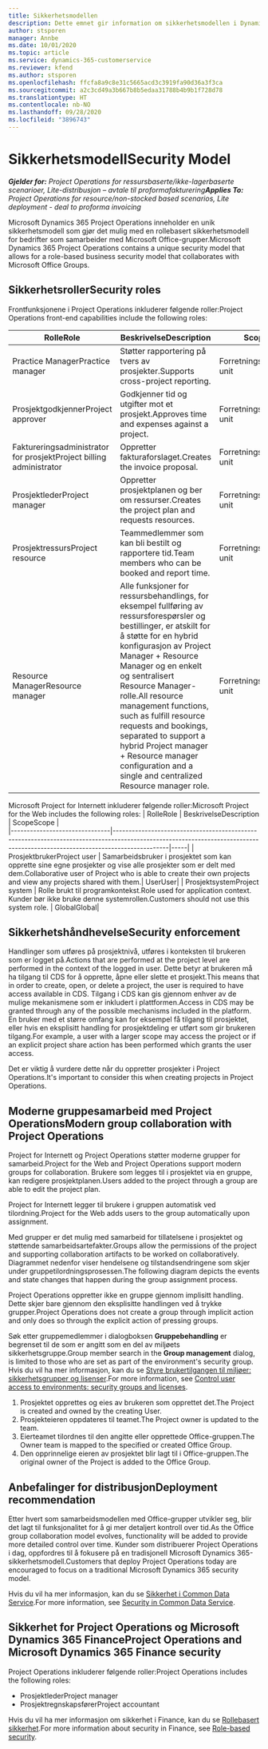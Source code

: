 ```yaml
---
title: Sikkerhetsmodellen
description: Dette emnet gir information om sikkerhetsmodellen i Dynamics 365 Project Operations.
author: stsporen
manager: Annbe
ms.date: 10/01/2020
ms.topic: article
ms.service: dynamics-365-customerservice
ms.reviewer: kfend
ms.author: stsporen
ms.openlocfilehash: ffcfa8a9c8e31c5665acd3c3919fa90d36a3f3ca
ms.sourcegitcommit: a2c3cd49a3b667b8b5edaa31788b4b9b1f728d78
ms.translationtype: HT
ms.contentlocale: nb-NO
ms.lasthandoff: 09/28/2020
ms.locfileid: "3896743"
---
```

# <a name="security-model"></a><span data-ttu-id="8615c-103">Sikkerhetsmodell</span><span class="sxs-lookup"><span data-stu-id="8615c-103">Security Model</span></span>

<span data-ttu-id="8615c-104">_**Gjelder for:** Project Operations for ressursbaserte/ikke-lagerbaserte scenarioer, Lite-distribusjon – avtale til proformafakturering_</span><span class="sxs-lookup"><span data-stu-id="8615c-104">_**Applies To:** Project Operations for resource/non-stocked based scenarios, Lite deployment - deal to proforma invoicing_</span></span>

<span data-ttu-id="8615c-105">Microsoft Dynamics 365 Project Operations inneholder en unik sikkerhetsmodell som gjør det mulig med en rollebasert sikkerhetsmodell for bedrifter som samarbeider med Microsoft Office-grupper.</span><span class="sxs-lookup"><span data-stu-id="8615c-105">Microsoft Dynamics 365 Project Operations contains a unique security model that allows for a role-based business security model that collaborates with Microsoft Office Groups.</span></span> 


## <a name="security-roles"></a><span data-ttu-id="8615c-106">Sikkerhetsroller</span><span class="sxs-lookup"><span data-stu-id="8615c-106">Security roles</span></span>
<span data-ttu-id="8615c-107">Frontfunksjonene i Project Operations inkluderer følgende roller:</span><span class="sxs-lookup"><span data-stu-id="8615c-107">Project Operations front-end capabilities include the following roles:</span></span>

| <span data-ttu-id="8615c-108">Rolle</span><span class="sxs-lookup"><span data-stu-id="8615c-108">Role</span></span>                          | <span data-ttu-id="8615c-109">Beskrivelse</span><span class="sxs-lookup"><span data-stu-id="8615c-109">Description</span></span>                                                                                                                                                                 | <span data-ttu-id="8615c-110">Scope</span><span class="sxs-lookup"><span data-stu-id="8615c-110">Scope</span></span> |
|-------------------------------|-----------------------------------------------------------------------------------------------------------------------------------------------------------------------------|------|
| <span data-ttu-id="8615c-111">Practice Manager</span><span class="sxs-lookup"><span data-stu-id="8615c-111">Practice manager</span></span>              | <span data-ttu-id="8615c-112">Støtter rapportering på tvers av prosjekter.</span><span class="sxs-lookup"><span data-stu-id="8615c-112">Supports cross-project reporting.</span></span>                                                                                                            | <span data-ttu-id="8615c-113">Forretningsenhet</span><span class="sxs-lookup"><span data-stu-id="8615c-113">Business unit</span></span>              |
| <span data-ttu-id="8615c-114">Prosjektgodkjenner</span><span class="sxs-lookup"><span data-stu-id="8615c-114">Project approver</span></span>              | <span data-ttu-id="8615c-115">Godkjenner tid og utgifter mot et prosjekt.</span><span class="sxs-lookup"><span data-stu-id="8615c-115">Approves time and expenses against a project.</span></span>                                                                                                                              | <span data-ttu-id="8615c-116">Forretningsenhet</span><span class="sxs-lookup"><span data-stu-id="8615c-116">Business unit</span></span> |
| <span data-ttu-id="8615c-117">Faktureringsadministrator for prosjekt</span><span class="sxs-lookup"><span data-stu-id="8615c-117">Project billing administrator</span></span> | <span data-ttu-id="8615c-118">Oppretter fakturaforslaget.</span><span class="sxs-lookup"><span data-stu-id="8615c-118">Creates the invoice proposal.</span></span>                                                                                                                                                 | <span data-ttu-id="8615c-119">Forretningsenhet</span><span class="sxs-lookup"><span data-stu-id="8615c-119">Business unit</span></span> |
| <span data-ttu-id="8615c-120">Prosjektleder</span><span class="sxs-lookup"><span data-stu-id="8615c-120">Project manager</span></span>               | <span data-ttu-id="8615c-121">Oppretter prosjektplanen og ber om ressurser.</span><span class="sxs-lookup"><span data-stu-id="8615c-121">Creates the project plan and requests resources.</span></span>                                                                                                                              | <span data-ttu-id="8615c-122">Forretningsenhet</span><span class="sxs-lookup"><span data-stu-id="8615c-122">Business unit</span></span> |
| <span data-ttu-id="8615c-123">Prosjektressurs</span><span class="sxs-lookup"><span data-stu-id="8615c-123">Project resource</span></span>              | <span data-ttu-id="8615c-124">Teammedlemmer som kan bli bestilt og rapportere tid.</span><span class="sxs-lookup"><span data-stu-id="8615c-124">Team members who can be booked and report time.</span></span>                                                                                                          | <span data-ttu-id="8615c-125">Forretningsenhet</span><span class="sxs-lookup"><span data-stu-id="8615c-125">Business unit</span></span>|
| <span data-ttu-id="8615c-126">Resource Manager</span><span class="sxs-lookup"><span data-stu-id="8615c-126">Resource manager</span></span>              | <span data-ttu-id="8615c-127">Alle funksjoner for ressursbehandlings, for eksempel fullføring av ressursforespørsler og bestillinger, er atskilt for å støtte for en hybrid konfigurasjon av Project Manager + Resource Manager og en enkelt og sentralisert Resource Manager-rolle.</span><span class="sxs-lookup"><span data-stu-id="8615c-127">All resource management functions, such as fulfill resource requests and bookings, separated to support a hybrid Project manager + Resource manager configuration and a single and centralized Resource manager role.</span></span> | <span data-ttu-id="8615c-128">Forretningsenhet</span><span class="sxs-lookup"><span data-stu-id="8615c-128">Business unit</span></span> |


<span data-ttu-id="8615c-129">Microsoft Project for Internett inkluderer følgende roller:</span><span class="sxs-lookup"><span data-stu-id="8615c-129">Microsoft Project for the Web includes the following roles:</span></span>
| <span data-ttu-id="8615c-130">Rolle</span><span class="sxs-lookup"><span data-stu-id="8615c-130">Role</span></span>                          | <span data-ttu-id="8615c-131">Beskrivelse</span><span class="sxs-lookup"><span data-stu-id="8615c-131">Description</span></span>                                                                                                          | <span data-ttu-id="8615c-132">Scope</span><span class="sxs-lookup"><span data-stu-id="8615c-132">Scope</span></span> |                                                       
|-------------------------------|-----------------------------------------------------------------------------------------------------------------------------------------------------------------------------|-----|
| <span data-ttu-id="8615c-133">Prosjektbruker</span><span class="sxs-lookup"><span data-stu-id="8615c-133">Project user</span></span> | <span data-ttu-id="8615c-134">Samarbeidsbruker i prosjektet som kan opprette sine egne prosjekter og vise alle prosjekter som er delt med dem.</span><span class="sxs-lookup"><span data-stu-id="8615c-134">Collaborative user of Project who is able to create their own projects and view any projects shared with them.</span></span>| <span data-ttu-id="8615c-135">User</span><span class="sxs-lookup"><span data-stu-id="8615c-135">User</span></span>|
| <span data-ttu-id="8615c-136">Prosjektsystem</span><span class="sxs-lookup"><span data-stu-id="8615c-136">Project system</span></span> | <span data-ttu-id="8615c-137">Rolle brukt til programkontekst.</span><span class="sxs-lookup"><span data-stu-id="8615c-137">Role used for application context.</span></span> <span data-ttu-id="8615c-138">Kunder bør ikke bruke denne systemrollen.</span><span class="sxs-lookup"><span data-stu-id="8615c-138">Customers should not use this system role.</span></span> | <span data-ttu-id="8615c-139">Global</span><span class="sxs-lookup"><span data-stu-id="8615c-139">Global</span></span>|

## <a name="security-enforcement"></a><span data-ttu-id="8615c-140">Sikkerhetshåndhevelse</span><span class="sxs-lookup"><span data-stu-id="8615c-140">Security enforcement</span></span>
<span data-ttu-id="8615c-141">Handlinger som utføres på prosjektnivå, utføres i konteksten til brukeren som er logget på.</span><span class="sxs-lookup"><span data-stu-id="8615c-141">Actions that are performed at the project level are performed in the context of the logged in user.</span></span> <span data-ttu-id="8615c-142">Dette betyr at brukeren må ha tilgang til CDS for å opprette, åpne eller slette et prosjekt.</span><span class="sxs-lookup"><span data-stu-id="8615c-142">This means that in order to create, open, or delete a project, the user is required to have access available in CDS.</span></span> <span data-ttu-id="8615c-143">Tilgang i CDS kan gis gjennom enhver av de mulige mekanismene som er inkludert i plattformen.</span><span class="sxs-lookup"><span data-stu-id="8615c-143">Access in CDS may be granted through any of the possible mechanisms included in the platform.</span></span> <span data-ttu-id="8615c-144">En bruker med et større omfang kan for eksempel få tilgang til prosjektet, eller hvis en eksplisitt handling for prosjektdeling er utført som gir brukeren tilgang.</span><span class="sxs-lookup"><span data-stu-id="8615c-144">For example, a user with a larger scope may access the project or if an explicit project share action has been performed which grants the user access.</span></span>

<span data-ttu-id="8615c-145">Det er viktig å vurdere dette når du oppretter prosjekter i Project Operations.</span><span class="sxs-lookup"><span data-stu-id="8615c-145">It's important to consider this when creating projects in Project Operations.</span></span>

## <a name="modern-group-collaboration-with-project-operations"></a><span data-ttu-id="8615c-146">Moderne gruppesamarbeid med Project Operations</span><span class="sxs-lookup"><span data-stu-id="8615c-146">Modern group collaboration with Project Operations</span></span>
<span data-ttu-id="8615c-147">Project for Internett og Project Operations støtter moderne grupper for samarbeid.</span><span class="sxs-lookup"><span data-stu-id="8615c-147">Project for the Web and Project Operations support modern groups for collaboration.</span></span> <span data-ttu-id="8615c-148">Brukere som legges til i prosjektet via en gruppe, kan redigere prosjektplanen.</span><span class="sxs-lookup"><span data-stu-id="8615c-148">Users added to the project through a group are able to edit the project plan.</span></span>

<span data-ttu-id="8615c-149">Project for Internett legger til brukere i gruppen automatisk ved tilordning.</span><span class="sxs-lookup"><span data-stu-id="8615c-149">Project for the Web adds users to the group automatically upon assignment.</span></span>

<span data-ttu-id="8615c-150">Med grupper er det mulig med samarbeid for tillatelsene i prosjektet og støttende samarbeidsartefakter.</span><span class="sxs-lookup"><span data-stu-id="8615c-150">Groups allow the permissions of the project and supporting collaboration artifacts to be worked on collaboratively.</span></span> <span data-ttu-id="8615c-151">Diagrammet nedenfor viser hendelsene og tilstandsendringene som skjer under gruppetilordningsprosessen.</span><span class="sxs-lookup"><span data-stu-id="8615c-151">The following diagram depicts the events and state changes that happen during the group assignment process.</span></span>

<span data-ttu-id="8615c-152">Project Operations oppretter ikke en gruppe gjennom implisitt handling. Dette skjer bare gjennom den eksplisitte handlingen ved å trykke grupper.</span><span class="sxs-lookup"><span data-stu-id="8615c-152">Project Operations does not create a group through implicit action and only does so through the explicit action of pressing groups.</span></span>

<span data-ttu-id="8615c-153">Søk etter gruppemedlemmer i dialogboksen **Gruppebehandling** er begrenset til de som er angitt som en del av miljøets sikkerhetsgruppe.</span><span class="sxs-lookup"><span data-stu-id="8615c-153">Group member search in the **Group management** dialog, is limited to those who are set as part of the environment's security group.</span></span> <span data-ttu-id="8615c-154">Hvis du vil ha mer informasjon, kan du se [Styre brukertilgangen til miljøer: sikkerhetsgrupper og lisenser](https://docs.microsoft.com/power-platform/admin/control-user-access).</span><span class="sxs-lookup"><span data-stu-id="8615c-154">For more information, see [Control user access to environments: security groups and licenses](https://docs.microsoft.com/power-platform/admin/control-user-access).</span></span>

1. <span data-ttu-id="8615c-155">Prosjektet opprettes og eies av brukeren som opprettet det.</span><span class="sxs-lookup"><span data-stu-id="8615c-155">The Project is created and owned by the creating User.</span></span>
2. <span data-ttu-id="8615c-156">Prosjekteieren oppdateres til teamet.</span><span class="sxs-lookup"><span data-stu-id="8615c-156">The Project owner is updated to the team.</span></span>
3. <span data-ttu-id="8615c-157">Eierteamet tilordnes til den angitte eller opprettede Office-gruppen.</span><span class="sxs-lookup"><span data-stu-id="8615c-157">The Owner team is mapped to the specified or created Office Group.</span></span>
4. <span data-ttu-id="8615c-158">Den opprinnelige eieren av prosjektet blir lagt til i Office-gruppen.</span><span class="sxs-lookup"><span data-stu-id="8615c-158">The original owner of the Project is added to the Office Group.</span></span>

## <a name="deployment-recommendation"></a><span data-ttu-id="8615c-159">Anbefalinger for distribusjon</span><span class="sxs-lookup"><span data-stu-id="8615c-159">Deployment recommendation</span></span>
<span data-ttu-id="8615c-160">Etter hvert som samarbeidsmodellen med Office-grupper utvikler seg, blir det lagt til funksjonalitet for å gi mer detaljert kontroll over tid.</span><span class="sxs-lookup"><span data-stu-id="8615c-160">As the Office group collaboration model evolves, functionality will be added to provide more detailed control over time.</span></span> <span data-ttu-id="8615c-161">Kunder som distribuerer Project Operations i dag, oppfordres til å fokusere på en tradisjonell Microsoft Dynamics 365-sikkerhetsmodell.</span><span class="sxs-lookup"><span data-stu-id="8615c-161">Customers that deploy Project Operations today are encouraged to focus on a traditional Microsoft Dynamics 365 security model.</span></span>

<span data-ttu-id="8615c-162">Hvis du vil ha mer informasjon, kan du se [Sikkerhet i Common Data Service](https://docs.microsoft.com/power-platform/admin/wp-security).</span><span class="sxs-lookup"><span data-stu-id="8615c-162">For more information, see [Security in Common Data Service](https://docs.microsoft.com/power-platform/admin/wp-security).</span></span>

## <a name="project-operations-and-microsoft-dynamics-365-finance-security"></a><span data-ttu-id="8615c-163">Sikkerhet for Project Operations og Microsoft Dynamics 365 Finance</span><span class="sxs-lookup"><span data-stu-id="8615c-163">Project Operations and Microsoft Dynamics 365 Finance security</span></span>
<span data-ttu-id="8615c-164">Project Operations inkluderer følgende roller:</span><span class="sxs-lookup"><span data-stu-id="8615c-164">Project Operations includes the following roles:</span></span>

- <span data-ttu-id="8615c-165">Prosjektleder</span><span class="sxs-lookup"><span data-stu-id="8615c-165">Project manager</span></span>
- <span data-ttu-id="8615c-166">Prosjektregnskapsfører</span><span class="sxs-lookup"><span data-stu-id="8615c-166">Project accountant</span></span>

<span data-ttu-id="8615c-167">Hvis du vil ha mer informasjon om sikkerhet i Finance, kan du se [Rollebasert sikkerhet](https://docs.microsoft.com/dynamics365/fin-ops-core/dev-itpro/sysadmin/role-based-security).</span><span class="sxs-lookup"><span data-stu-id="8615c-167">For more information about security in Finance, see [Role-based security](https://docs.microsoft.com/dynamics365/fin-ops-core/dev-itpro/sysadmin/role-based-security).</span></span>


